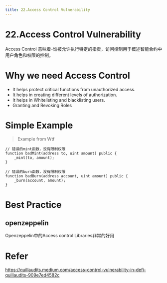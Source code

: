 ```yaml
---
title: 22.Access Control Vulnerability
---
```

# 22.Access Control Vulnerability
Access Control 意味着-谁被允许执行特定的指责，访问控制用于概述智能合约中用户角色和权限的控制。

# Why we need Access Control
- It helps protect critical functions from unauthorized access.
- It helps in creating different levels of authorization.
- It helps in Whitelisting and blacklisting users.
- Granting and Revoking Roles

# Simple Example
> Example from Wtf
```solidity
// 错误的mint函数，没有限制权限
function badMint(address to, uint amount) public {
    _mint(to, amount);
}
```
```solidity
// 错误的burn函数，没有限制权限
function badBurn(address account, uint amount) public {
    _burn(account, amount);
}
```

# Best Practice

## openzeppelin
Openzeppelin中的Access control Libraries非常的好用


# Refer
https://quillaudits.medium.com/access-control-vulnerability-in-defi-quillaudits-909e7ed4582c
